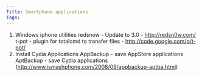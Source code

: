 ```yaml
---
Title: Smartphone applications
Tags: 
--- 
```

1. Windows iphone utilities
redsnow - Update to 3.0 - http://redsn0w.com/
t-pot - plugin for totalcmd to transfer files - http://code.google.com/p/t-pot/
2. Install Cydia Applications
AppBackup - save AppStore applications
AptBackup - save Cydia applications (http://www.ismashphone.com/2008/09/appbackup-aptba.html)
